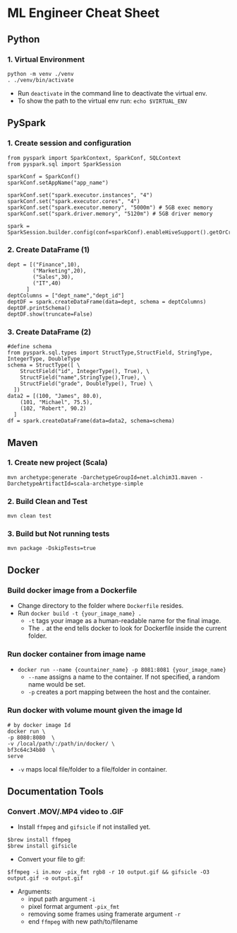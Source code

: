 # ML Engineer Cheat Sheet

## Python
### 1. Virtual Environment
```
python -m venv ./venv
. ./venv/bin/activate
```
* Run `deactivate` in the command line to deactivate the virtual env.
* To show the path to the virtual env run:
`echo $VIRTUAL_ENV`

## PySpark
### 1. Create session and configuration
```
from pyspark import SparkContext, SparkConf, SQLContext
from pyspark.sql import SparkSession

sparkConf = SparkConf()
sparkConf.setAppName("app_name")

sparkConf.set("spark.executor.instances", "4")
sparkConf.set("spark.executor.cores", "4")
sparkConf.set("spark.executor.memory", "5000m") # 5GB exec memory
sparkConf.set("spark.driver.memory", "5120m") # 5GB driver memory

spark = SparkSession.builder.config(conf=sparkConf).enableHiveSupport().getOrCreate()
```

### 2. Create DataFrame (1)
```
dept = [("Finance",10), 
        ("Marketing",20), 
        ("Sales",30), 
        ("IT",40) 
      ]
deptColumns = ["dept_name","dept_id"]
deptDF = spark.createDataFrame(data=dept, schema = deptColumns)
deptDF.printSchema()
deptDF.show(truncate=False)
```
### 3. Create DataFrame (2)
```
#define schema
from pyspark.sql.types import StructType,StructField, StringType, IntegerType, DoubleType
schema = StructType([ \
    StructField("id", IntegerType(), True), \
    StructField("name",StringType(),True), \
    StructField("grade", DoubleType(), True) \
  ])
data2 = [(100, "James", 80.0),
    (101, "Michael", 75.5),
    (102, "Robert", 90.2)
  ]
df = spark.createDataFrame(data=data2, schema=schema)
```

## Maven
### 1. Create new project (Scala)
```mvn archetype:generate -DarchetypeGroupId=net.alchim31.maven -DarchetypeArtifactId=scala-archetype-simple```
### 2. Build Clean and Test
```mvn clean test```
### 3. Build but Not running tests
```mvn package -DskipTests=true```

## Docker

### Build docker image from a Dockerfile
  - Change directory to the folder where `Dockerfile` resides.
  - Run `docker build -t {your_image_name} .`
    - `-t` tags your image as a human-readable name for the final image.
    - The `.` at the end tells docker to look for Dockerfile inside the current folder.

### Run docker container from image name
 - `docker run --name {countainer_name} -p 8081:8081 {your_image_name}`
   - `--name` assigns a name to the container. If not specified, a random name would be set.
   - `-p` creates a port mapping between the host and the container.

### Run docker with volume mount given the image Id
```
# by docker image Id
docker run \
-p 8080:8080  \
-v /local/path/:/path/in/docker/ \
bf3c64c34b80  \
serve
```
 - `-v` maps local file/folder to a file/folder in container. 

## Documentation Tools

### Convert .MOV/.MP4 video to .GIF
* Install `ffmpeg` and `gifsicle` if not installed yet.
```
$brew install ffmpeg
$brew install gifsicle
```
* Convert your file to gif:
```
$ffmpeg -i in.mov -pix_fmt rgb8 -r 10 output.gif && gifsicle -O3 output.gif -o output.gif
```
* Arguments:
  - input path argument `-i`
  - pixel format argument `-pix_fmt`
  - removing some frames using framerate argument `-r`
  - end `ffmpeg` with new path/to/filename
